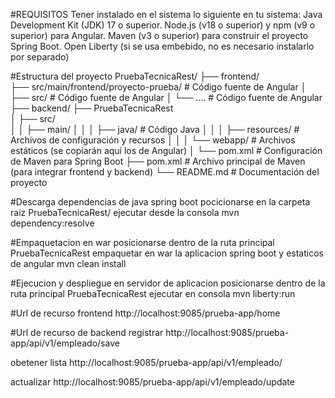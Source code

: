 #REQUISITOS
Tener instalado en el sistema lo siguiente en tu sistema:
Java Development Kit (JDK) 17 o superior.
Node.js (v18 o superior) y npm (v9 o superior) para Angular.
Maven (v3 o superior) para construir el proyecto Spring Boot.
Open Liberty (si se usa embebido, no es necesario instalarlo por separado)


#Estructura del proyecto
PruebaTecnicaRest/
├── frontend/  
├── src/main/frontend/proyecto-prueba/         # Código fuente de Angular
│   ├── src/                                   # Código fuente de Angular
│   └── ....                                   # Código fuente de Angular
├── backend/
├── PruebaTecnicaRest          
│   ├── src/                  
│   │   ├── main/
│   │   │   ├── java/          # Código Java
│   │   │   ├── resources/     # Archivos de configuración y recursos
│   │   │   └── webapp/        # Archivos estáticos (se copiarán aquí los de Angular)
│   └── pom.xml                # Configuración de Maven para Spring Boot
├── pom.xml                    # Archivo principal de Maven (para integrar frontend y backend)
└── README.md                  # Documentación del proyecto


#Descarga dependencias de java spring boot pocicionarse en la carpeta raiz PruebaTecnicaRest/
ejecutar desde la consola
mvn dependency:resolve


#Empaquetacion en war
posicionarse dentro de la ruta principal PruebaTecnicaRest
empaquetar en war la aplicacion spring boot y estaticos de angular
mvn clean install

#Ejecucion y despliegue en servidor de aplicacion
posicionarse dentro de la ruta principal PruebaTecnicaRest
ejecutar en consola
mvn liberty:run

#Url de recurso frontend
http://localhost:9085/prueba-app/home

#Url de recurso de backend
registrar
http://localhost:9085/prueba-app/api/v1/empleado/save

obetener lista
http://localhost:9085/prueba-app/api/v1/empleado/

actualizar
http://localhost:9085/prueba-app/api/v1/empleado/update
